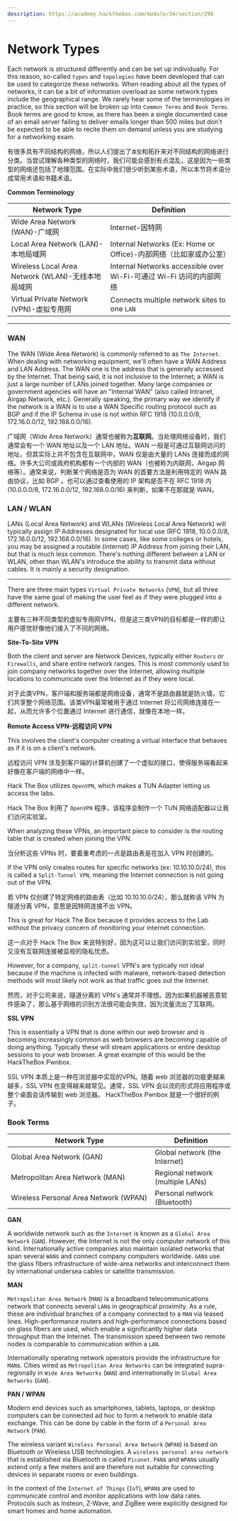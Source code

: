 ```yaml
---
description: https://academy.hackthebox.com/module/34/section/298
---
```


# Network Types

Each network is structured differently and can be set up individually. For this reason, so-called `types` and `topologies` have been developed that can be used to categorize these networks. When reading about all the types of networks, it can be a bit of information overload as some network types include the geographical range. We rarely hear some of the terminologies in practice, so this section will be broken up into `Common Terms` and `Book Terms`. Book terms are good to know, as there has been a single documented case of an email server failing to deliver emails longer than 500 miles but don't be expected to be able to recite them on demand unless you are studying for a networking exam.

有很多具有不同结构的网络，所以人们提出了`类型`和拓扑来对不同结构的网络进行分类。当尝试理解各种类型的网络时，我们可能会感到有点混乱，这是因为一些类型的网络还包括了地理范围。在实际中我们很少听到某些术语，所以本节将术语分成常用术语和书籍术语。

**Common Terminology**

| **Network Type**                           | **Definition**                                            |
| ------------------------------------------ | --------------------------------------------------------- |
| Wide Area Network (WAN)-广域网                | Internet-因特网                                              |
| Local Area Network (LAN)-本地局域网             | Internal Networks (Ex: Home or Office)-内部网络（比如家或办公室）      |
| Wireless Local Area Network (WLAN)-无线本地局域网 | Internal Networks accessible over Wi-Fi-可通过 Wi-Fi 访问的内部网络 |
| Virtual Private Network (VPN)-虚拟专用网        | Connects multiple network sites to one `LAN`              |

***

### WAN

The WAN (Wide Area Network) is commonly referred to as `The Internet`. When dealing with networking equipment, we'll often have a WAN Address and LAN Address. The WAN one is the address that is generally accessed by the Internet. That being said, it is not inclusive to the Internet; a WAN is just a large number of LANs joined together. Many large companies or government agencies will have an "Internal WAN" (also called Intranet, Airgap Network, etc.). Generally speaking, the primary way we identify if the network is a WAN is to use a WAN Specific routing protocol such as BGP and if the IP Schema in use is not within RFC 1918 (10.0.0.0/8, 172.16.0.0/12, 192.168.0.0/16).

广域网（Wide Area Network）通常也被称为**互联网**。当处理网络设备时，我们通常会有一个 WAN 地址以及一个 LAN 地址。WAN 一般是可通过互联网访问的地址，但其实际上并不包含在互联网中，WAN 仅是由大量的 LANs 连接而成的网络。许多大公司或政府机构都有一个内部的 WAN（也被称为内联网，Airgap 网络等）。通常来说，判断某个网络是否为 WAN 的首要方法是利用特定的 WAN 路由协议，比如 BGP 。也可以通过查看使用的 IP 架构是否不在 RFC 1918 内 (10.0.0.0/8, 172.16.0.0/12, 192.168.0.0/16) 来判断，如果不在那就是 WAN。

### LAN / WLAN

LANs (Local Area Network) and WLANs (Wireless Local Area Network) will typically assign IP Addresses designated for local use (RFC 1918, 10.0.0.0/8, 172.16.0.0/12, 192.168.0.0/16). In some cases, like some colleges or hotels, you may be assigned a routable (internet) IP Address from joining their LAN, but that is much less common. There's nothing different between a LAN or WLAN, other than WLAN's introduce the ability to transmit data without cables. It is mainly a security designation.

***

There are three main types `Virtual Private Networks` (`VPN`), but all three have the same goal of making the user feel as if they were plugged into a different network.

主要有三种不同类型的虚拟专用网VPN，但是这三类VPN的目标都是一样的即让用户感觉好像他们接入了不同的网络。

**Site-To-Site VPN**

Both the client and server are Network Devices, typically either `Routers` or `Firewalls`, and share entire network ranges. This is most commonly used to join company networks together over the Internet, allowing multiple locations to communicate over the Internet as if they were local.

对于此类VPN，客户端和服务端都是网络设备，通常不是路由器就是防火墙，它们共享整个网络范围。该类VPN最常被用于通过 Internet 将公司网络连接在一起，从而允许多个位置通过 Internet 进行通信，就像在本地一样。

**Remote Access VPN-远程访问 VPN**

This involves the client's computer creating a virtual interface that behaves as if it is on a client's network.&#x20;

远程访问 VPN 涉及到客户端的计算机创建了一个虚拟的接口，使得服务端看起来好像在客户端的网络中一样。

Hack The Box utilizes `OpenVPN`, which makes a TUN Adapter letting us access the labs.&#x20;

Hack The Box 利用了 `OpenVPN` 程序，该程序会制作一个 TUN 网络适配器以让我们访问实验室。

When analyzing these VPNs, an important piece to consider is the routing table that is created when joining the VPN.&#x20;

当分析这些 VPNs 时，要着重考虑的一点是路由表是在加入 VPN 时创建的。

If the VPN only creates routes for specific networks (ex: 10.10.10.0/24), this is called a `Split-Tunnel VPN`, meaning the Internet connection is not going out of the VPN.&#x20;

若 VPN 仅创建了特定网络的路由表（比如 10.10.10.0/24），那么就称该 VPN 为隧道分离 VPN，意思是因特网连接不出 VPN。

This is great for Hack The Box because it provides access to the Lab without the privacy concern of monitoring your internet connection.&#x20;

这一点对于 Hack The Box 来说特别好，因为这可以让我们访问到实验室，同时又没有互联网连接被监视的隐私忧虑。

However, for a company, `split-tunnel` VPN's are typically not ideal because if the machine is infected with malware, network-based detection methods will most likely not work as that traffic goes out the Internet.

然而，对于公司来说，隧道分离的 VPN's 通常并不理想。因为如果机器被恶意软件感染了，那么基于网络的识别方法很可能会失效，因为流量流出了互联网。



**SSL VPN**

This is essentially a VPN that is done within our web browser and is becoming increasingly common as web browsers are becoming capable of doing anything. Typically these will stream applications or entire desktop sessions to your web browser. A great example of this would be the HackTheBox Pwnbox.

SSL VPN 本质上是一种在浏览器中实现的VPN。随着 web 浏览器的功能更越来越多，SSL VPN 也变得越来越常见。通常，SSL VPN 会以流的形式将应用程序或整个桌面会话传输到 web 浏览器。 HackTheBox Pwnbox 就是一个很好的例子。

### Book Terms

<table><thead><tr><th width="309">Network Type</th><th>Definition</th></tr></thead><tbody><tr><td>Global Area Network (GAN)</td><td>Global network (the Internet)</td></tr><tr><td>Metropolitan Area Network (MAN)</td><td>Regional network (multiple LANs)</td></tr><tr><td>Wireless Personal Area Network (WPAN)</td><td>Personal network (Bluetooth)</td></tr></tbody></table>

**GAN**

A worldwide network such as the `Internet` is known as a `Global Area Network` (`GAN`). However, the Internet is not the only computer network of this kind. Internationally active companies also maintain isolated networks that span several `WAN`s and connect company computers worldwide. `GAN`s use the glass fibers infrastructure of wide-area networks and interconnect them by international undersea cables or satellite transmission.

**MAN**

`Metropolitan Area Network` (`MAN`) is a broadband telecommunications network that connects several `LAN`s in geographical proximity. As a rule, these are individual branches of a company connected to a `MAN` via leased lines. High-performance routers and high-performance connections based on glass fibers are used, which enable a significantly higher data throughput than the Internet. The transmission speed between two remote nodes is comparable to communication within a `LAN`.

Internationally operating network operators provide the infrastructure for `MAN`s. Cities wired as `Metropolitan Area Networks` can be integrated supra-regionally in `Wide Area Networks` (`WAN`) and internationally in `Global Area Networks` (`GAN`).

**PAN / WPAN**

Modern end devices such as smartphones, tablets, laptops, or desktop computers can be connected ad hoc to form a network to enable data exchange. This can be done by cable in the form of a `Personal Area Network` (`PAN`).

The wireless variant `Wireless Personal Area Network` (`WPAN`) is based on Bluetooth or Wireless USB technologies. A `wireless personal area network` that is established via Bluetooth is called `Piconet`. `PAN`s and `WPAN`s usually extend only a few meters and are therefore not suitable for connecting devices in separate rooms or even buildings.

In the context of the `Internet of Things` (`IoT`), `WPAN`s are used to communicate control and monitor applications with low data rates. Protocols such as Insteon, Z-Wave, and ZigBee were explicitly designed for smart homes and home automation.
